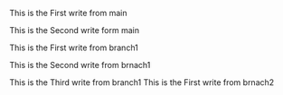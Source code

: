 This is the First write from main

This is the Second write form main

This is the First write from branch1

This is the Second write from brnach1

This is the Third write from branch1
This is the First write from brnach2
